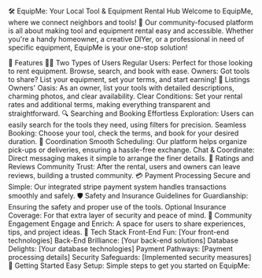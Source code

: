 🛠️ EquipMe: Your Local Tool & Equipment Rental Hub
Welcome to EquipMe, where we connect neighbors and tools! 🌟 Our community-focused platform is all about making tool and equipment rental easy and accessible. Whether you're a handy homeowner, a creative DIYer, or a professional in need of specific equipment, EquipMe is your one-stop solution!

🌈 Features
🙋‍♂️ Two Types of Users
Regular Users: Perfect for those looking to rent equipment. Browse, search, and book with ease.
Owners: Got tools to share? List your equipment, set your terms, and start earning!
🎨 Listings
Owners' Oasis: As an owner, list your tools with detailed descriptions, charming photos, and clear availability.
Clear Conditions: Set your rental rates and additional terms, making everything transparent and straightforward.
🔍 Searching and Booking
Effortless Exploration: Users can easily search for the tools they need, using filters for precision.
Seamless Booking: Choose your tool, check the terms, and book for your desired duration.
🤝 Coordination
Smooth Scheduling: Our platform helps organize pick-ups or deliveries, ensuring a hassle-free exchange.
Chat & Coordinate: Direct messaging makes it simple to arrange the finer details.
💬 Ratings and Reviews
Community Trust: After the rental, users and owners can leave reviews, building a trusted community.
💳 Payment Processing
Secure and Simple: Our integrated stripe payment system handles transactions smoothly and safely.
🛡️ Safety and Insurance
Guidelines for Guardianship: Ensuring the safety and proper use of the tools.
Optional Insurance Coverage: For that extra layer of security and peace of mind.
🌻 Community Engagement
Engage and Enrich: A space for users to share experiences, tips, and project ideas.
🎨 Tech Stack
Front-End Fun: [Your front-end technologies]
Back-End Brilliance: [Your back-end solutions]
Database Delights: [Your database technologies]
Payment Pathways: [Payment processing details]
Security Safeguards: [Implemented security measures]
🚀 Getting Started
Easy Setup: Simple steps to get you started on EquipMe: